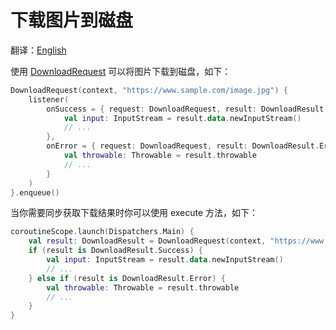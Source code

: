 # 下载图片到磁盘

翻译：[English](download_request.md)

使用 [DownloadRequest] 可以将图片下载到磁盘，如下：

```kotlin
DownloadRequest(context, "https://www.sample.com/image.jpg") {
    listener(
        onSuccess = { request: DownloadRequest, result: DownloadResult.Success ->
            val input: InputStream = result.data.newInputStream()
            // ...
        },
        onError = { request: DownloadRequest, result: DownloadResult.Error ->
            val throwable: Throwable = result.throwable
            // ...
        }
    )
}.enqueue()
```

当你需要同步获取下载结果时你可以使用 execute 方法，如下：

```kotlin
coroutineScope.launch(Dispatchers.Main) {
    val result: DownloadResult = DownloadRequest(context, "https://www.sample.com/image.jpg").execute()
    if (result is DownloadResult.Success) {
        val input: InputStream = result.data.newInputStream()
        // ...
    } else if (result is DownloadResult.Error) {
        val throwable: Throwable = result.throwable
        // ...
    }
}
```

[DownloadRequest]: ../../sketch-core/src/commonMain/kotlin/com/github/panpf/sketch/request/DownloadRequest.kt